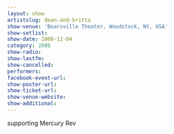 ```yaml
---
layout: show
artistslug: dean-and-britta
show-venue: 'Bearsville Theater, Woodstock, NY, USA'
show-setlist: 
show-date: 2008-12-04
category: 2008
show-radio: 
show-lastfm: 
show-cancelled: 
performers: 
facebook-event-url: 
show-poster-url: 
show-ticket-url: 
show-venue-website: 
show-additional: 
---
```


supporting Mercury Rev